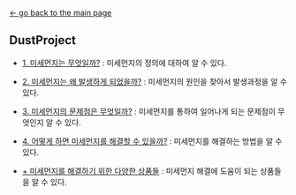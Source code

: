 [← go back to the main page](https://juhye96.github.io/)

## DustProject
- [1. 미세먼지는 무엇일까?](a.md)
: 미세먼지의 정의에 대하여 알 수 있다.

- [2. 미세먼지는 왜 발생하게 되었을까?](b.md)
: 미세먼지의 원인을 찾아서 발생과정을 알 수 있다.

- [3. 미세먼지의 문제점은 무엇일까?](c.md)
: 미세먼지를 통하여 일어나게 되는 문제점이 무엇인지 알 수 있다.

- [4. 어떻게 하면 미세먼지를 해결할 수 있을까?](d.md)
: 미세먼지를 해결하는 방법을 알 수 있다.

- [+ 미세먼지를 해결하기 위한 다양한 상품들](ee.md)
: 미세먼지 해결에 도움이 되는 상품들을 알 수 있다.
	

